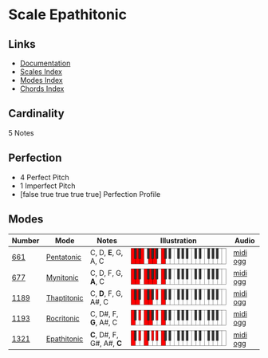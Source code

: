 # Scale Epathitonic

## Links

- [Documentation](index.md)
- [Scales Index](Scales.md)
- [Modes Index](Modes.md)
- [Chords Index](Chords.md)

## Cardinality

5 Notes

## Perfection

- 4 Perfect Pitch
- 1 Imperfect Pitch
- [false true true true true] Perfection Profile

## Modes

| Number | Mode | Notes | Illustration | Audio |
|--------|------|-------|--------------|-------|
| [661](https://ianring.com/musictheory/scales/661) | [Pentatonic](ModePentatonic.md) | C, D, **E**, G, A, C | ![CNaturalPentatonic](ModeCNaturalPentatonic.png) | [midi](ModeCNaturalPentatonic.mid) [ogg](ModeCNaturalPentatonic.ogg) | 
| [677](https://ianring.com/musictheory/scales/677) | [Mynitonic](ModeMynitonic.md) | C, D, F, G, **A**, C | ![CNaturalMynitonic](ModeCNaturalMynitonic.png) | [midi](ModeCNaturalMynitonic.mid) [ogg](ModeCNaturalMynitonic.ogg) | 
| [1189](https://ianring.com/musictheory/scales/1189) | [Thaptitonic](ModeThaptitonic.md) | C, **D**, F, G, A#, C | ![CNaturalThaptitonic](ModeCNaturalThaptitonic.png) | [midi](ModeCNaturalThaptitonic.mid) [ogg](ModeCNaturalThaptitonic.ogg) | 
| [1193](https://ianring.com/musictheory/scales/1193) | [Rocritonic](ModeRocritonic.md) | C, D#, F, **G**, A#, C | ![CNaturalRocritonic](ModeCNaturalRocritonic.png) | [midi](ModeCNaturalRocritonic.mid) [ogg](ModeCNaturalRocritonic.ogg) | 
| [1321](https://ianring.com/musictheory/scales/1321) | [Epathitonic](ModeEpathitonic.md) | **C**, D#, F, G#, A#, **C** | ![CNaturalEpathitonic](ModeCNaturalEpathitonic.png) | [midi](ModeCNaturalEpathitonic.mid) [ogg](ModeCNaturalEpathitonic.ogg) | 
